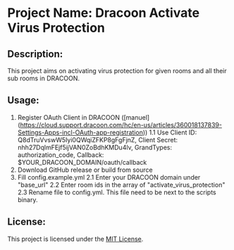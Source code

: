 # Project Name: Dracoon Activate Virus Protection

## Description:

This project aims on activating virus protection for given rooms and all their sub rooms in DRACOON.

## Usage:

1. Register OAuth Client in DRACOON ([manuel] (https://cloud.support.dracoon.com/hc/en-us/articles/360018137839-Settings-Apps-incl-OAuth-app-registration))
   1.1 Use Client ID: Q8dTruVvswW5Iyi0QWqiZFKP8gFgFjnZ, Client Secret: nhh27DqlmFEjf5ijVAN0ZoBdhKMDu4lv, GrandTypes: authorization_code, Callback: $YOUR_DRACOON_DOMAIN/oauth/callback
2. Download GitHub release or build from source
3. Fill config.example.yml
   2.1 Enter your DRACOON domain under "base_url"
   2.2 Enter room ids in the array of "activate_virus_protection"
   2.3 Rename file to config.yml. This file need to be next to the scripts binary.

## License:

This project is licensed under the [MIT License](https://opensource.org/licenses/MIT).
